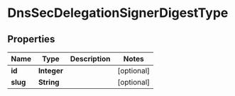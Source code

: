 

# DnsSecDelegationSignerDigestType


## Properties

| Name | Type | Description | Notes |
|------------ | ------------- | ------------- | -------------|
|**id** | **Integer** |  |  [optional] |
|**slug** | **String** |  |  [optional] |



